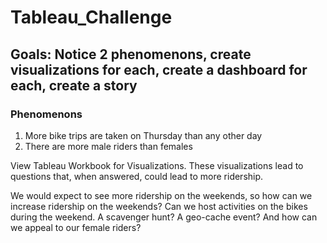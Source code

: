 # Tableau_Challenge
## Goals: Notice 2 phenomenons, create visualizations for each, create a dashboard for each, create a story

### Phenomenons
  1. More bike trips are taken on Thursday than any other day
  2. There are more male riders than females  
  
View Tableau Workbook for Visualizations.  These visualizations lead to questions that, when answered, could lead to more ridership.  

We would expect to see more ridership on the weekends, so how can we increase ridership on the weekends?  Can we host activities on the bikes during the weekend.  A scavenger hunt? A geo-cache event?  And how can we appeal to our female riders?
